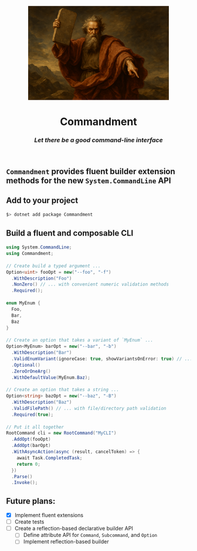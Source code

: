 <div align="center">
  <img width="384" src="./res/commandment.png" />

  <br>

  # Commandment
  ### *Let there be a good command-line interface*

</div>

<br>

## `Commandment` provides fluent builder extension methods for the new `System.CommandLine` API

## Add to your project
```powershell
$> dotnet add package Commandment
```

## Build a fluent and composable CLI
```csharp
using System.CommandLine;
using Commandment;

// Create build a typed argument ...
Option<uint> fooOpt = new("--foo", "-f")
  .WithDescription("Foo")
  .NonZero() // ... with convenient numeric validation methods
  .Required();

enum MyEnum {
  Foo,
  Bar,
  Baz
}

// Create an option that takes a variant of `MyEnum` ...
Option<MyEnum> barOpt = new("--bar", "-b")
  .WithDescription("Bar")
  .ValidEnumVariant(ignoreCase: true, showVariantsOnError: true) // ... with configurable parsing and validation
  .Optional()
  .ZeroOrOneArg()
  .WithDefaultValue(MyEnum.Baz);

// Create an option that takes a string ...
Option<string> bazOpt = new("--baz", "-B")
  .WithDescription("Baz")
  .ValidFilePath() // ... with file/directory path validation
  .Required(true);

// Put it all together
RootCommand cli = new RootCommand("MyCLI")
  .AddOpt(fooOpt)
  .AddOpt(barOpt)
  .WithAsyncAction(async (result, cancelToken) => {
    await Task.CompletedTask;
    return 0;
  })
  .Parse()
  .Invoke();
```

## Future plans:
- [x] Implement fluent extensions
- [ ] Create tests
- [ ] Create a reflection-based declarative builder API
  - [ ] Define attribute API for `Command`, `Subcommand`, and `Option`
  - [ ] Implement reflection-based builder
